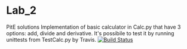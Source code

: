 # Lab_2
PitE solutions
Implementation of basic calculator in Calc.py that have 3 options: add, divide and derivative.
It's possibile to test it by running unittests from TestCalc.py by Travis.
[![Build Status](https://travis-ci.org/katarzynalatos/Lab_2.svg?branch=master)](https://travis-ci.org/katarzynalatos/Lab_2)
